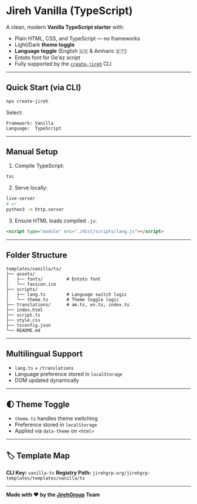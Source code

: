 # Jireh Vanilla (TypeScript)

A clean, modern **Vanilla TypeScript starter** with:

* Plain HTML, CSS, and TypeScript — no frameworks
* Light/Dark **theme toggle**
* **Language toggle** (English 🇺🇸 & Amharic 🇪🇹)
* Entoto font for Ge'ez script
* Fully supported by the [`create-jireh`](https://github.com/jirehgrp-org/create-jireh) CLI

---

## Quick Start (via CLI)

```bash
npx create-jireh
```

Select:

```
Framework: Vanilla
Language:  TypeScript
```

---

## Manual Setup

1. Compile TypeScript:

```bash
tsc
```

2. Serve locally:

```bash
live-server
# or
python3 -m http.server
```

3. Ensure HTML loads compiled `.js`:

```html
<script type="module" src="./dist/scripts/lang.js"></script>
```

---

## Folder Structure

```
templates/vanilla/ts/
├── assets/
│   ├── fonts/         # Entoto font
│   └── favicon.ico
├── scripts/
│   ├── lang.ts        # Language switch logic
│   └── theme.ts       # Theme toggle logic
├── translations/      # am.ts, en.ts, index.ts
├── index.html
├── script.ts
├── style.css
├── tsconfig.json
└── README.md
```

---

## Multilingual Support

* `lang.ts` + `/translations`
* Language preference stored in `localStorage`
* DOM updated dynamically

---

## 🌓 Theme Toggle

* `theme.ts` handles theme switching
* Preference stored in `localStorage`
* Applied via `data-theme` on `<html>`

---

## 🏷 Template Map

**CLI Key:** `vanilla-ts`
**Registry Path:** `jirehgrp-org/jirehgrp-templates/templates/vanilla/ts`

---

**Made with ❤️ by the [JirehGroup](https://jirehgrp.com) Team**
